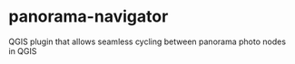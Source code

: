 # panorama-navigator
QGIS plugin that allows seamless cycling between panorama photo nodes in  QGIS
